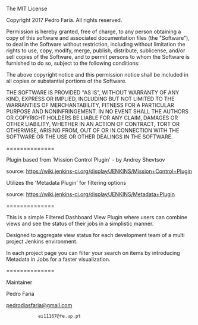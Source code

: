 The MIT License

Copyright 2017 Pedro Faria. All rights reserved.

Permission is hereby granted, free of charge, to any person obtaining a copy
of this software and associated documentation files (the "Software"), to deal
in the Software without restriction, including without limitation the rights
to use, copy, modify, merge, publish, distribute, sublicense, and/or sell
copies of the Software, and to permit persons to whom the Software is
furnished to do so, subject to the following conditions:

The above copyright notice and this permission notice shall be included in
all copies or substantial portions of the Software.

THE SOFTWARE IS PROVIDED "AS IS", WITHOUT WARRANTY OF ANY KIND, EXPRESS OR
IMPLIED, INCLUDING BUT NOT LIMITED TO THE WARRANTIES OF MERCHANTABILITY,
FITNESS FOR A PARTICULAR PURPOSE AND NONINFRINGEMENT. IN NO EVENT SHALL THE
AUTHORS OR COPYRIGHT HOLDERS BE LIABLE FOR ANY CLAIM, DAMAGES OR OTHER
LIABILITY, WHETHER IN AN ACTION OF CONTRACT, TORT OR OTHERWISE, ARISING FROM,
OUT OF OR IN CONNECTION WITH THE SOFTWARE OR THE USE OR OTHER DEALINGS IN
THE SOFTWARE.

==============

Plugin based from 'Mission Control Plugin' - by Andrey Shevtsov

source: https://wiki.jenkins-ci.org/display/JENKINS/Mission+Control+Plugin

Utilizes the 'Metadata Plugin' for filtering options

source: https://wiki.jenkins-ci.org/display/JENKINS/Metadata+Plugin

==============

This is a simple Filtered Dashboard View Plugin where users can combine views 
and see the status of their jobs in a simplistic manner.

Designed to aggregate view status for each development team of a multi project
Jenkins environment.

In each project page you can filter your search on items by introducing Metadata
in Jobs for a faster visualization.

==============

Maintainer

Pedro Faria    

pedrodiasfaria@gmail.com


                ei11167@fe.up.pt
